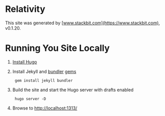 # Relativity

This site was generated by [www.stackbit.com](https://www.stackbit.com), v0.1.20.


# Running You Site Locally

1. [Install Hugo](https://gohugo.io/getting-started/quick-start/#step-1-install-hugo)
2. Install Jekyll and [bundler](https://jekyllrb.com/docs/ruby-101/#bundler) [gems](https://jekyllrb.com/docs/ruby-101/#gems)

        gem install jekyll bundler

3. Build the site and start the Hugo server with drafts enabled

        hugo server -D

4. Browse to [http://localhost:1313/](http://localhost:1313/)

